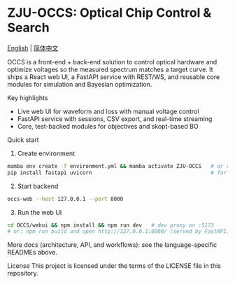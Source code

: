 # ZJU-OCCS: Optical Chip Control & Search

[English](./docs/README.en.md) | [简体中文](./docs/README.zh-CN.md)

OCCS is a front-end + back-end solution to control optical hardware and optimize voltages so the measured spectrum matches a target curve. It ships a React web UI, a FastAPI service with REST/WS, and reusable core modules for simulation and Bayesian optimization.

Key highlights
- Live web UI for waveform and loss with manual voltage control
- FastAPI service with sessions, CSV export, and real-time streaming
- Core, test-backed modules for objectives and skopt-based BO

Quick start
1) Create environment
```bash
mamba env create -f environment.yml && mamba activate ZJU-OCCS   # or conda
pip install fastapi uvicorn                                      # for the web service
```

2) Start backend
```bash
occs-web --host 127.0.0.1 --port 8000
```

3) Run the web UI
```bash
cd OCCS/webui && npm install && npm run dev   # dev proxy on :5173
# or: npm run build and open http://127.0.0.1:8000/ (served by FastAPI)
```

More docs (architecture, API, and workflows): see the language-specific READMEs above.

License
This project is licensed under the terms of the LICENSE file in this repository.

